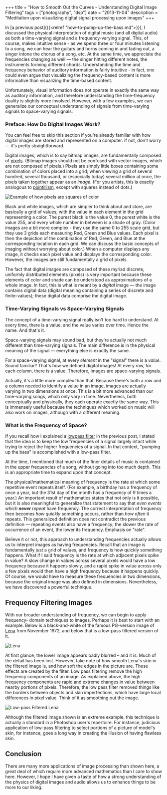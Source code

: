 +++
title = "How to Smooth Out the Curves - Understanding Digital Image Filtering"
tags = ["photography", "dsp"]
date = "2013-11-04"
description = "Meditation upon visualizing digital signal processing upon images"
+++

In [a previous post]({{<relref "how-to-pump-up-the-bass.md">}}), I discussed the physical
interpretation of digital music (and all digital audio) as both a time-varying
signal and a frequency-varying signal. This, of course, makes intuitive sense -
as we spend three or four minutes listening to a song, we can hear the guitars
and horns coming in and fading out, a singer intone the chorus of a song, etc.
At the same time, we appreciate the frequencies changing as well &mdash; the
singer hitting different notes, the instruments forming different chords.
Understanding the time and frequency behavior of auditory information is fairly
intuitive - in fact, one could even argue that visualizing the frequency-based
content is more informative than visualizing the time-based content.


Unfortunately, visual information does not operate in exactly the same way as
auditory information, and  therefore understanding the time-frequency duality is
slightly more involved. However, with a few examples, we can generalize our
conceptual understanding of signals from time-varying signals to space-varying
signals.

### Preface: How Do Digital Images Work?

You can feel free to skip this section if you're already familiar with how
digital images are stored and represented on a computer. If not, don't worry
&mdash; it's pretty straightforward.

Digital images, which is to say bitmap images, are fundamentally composed of
[pixels](http://en.wikipedia.org/wiki/Pixel). (Bitmap images should not be
confused with vector images, which are not composed of pixels.) Pixels are
simply little boxes containing some combination of colors placed into a grid;
when viewing a grid of several hundred, several thousand, or (especially today)
several million at once, the pixels taken together appear as an _image_. (For
you artists, this is exactly analogous to
[pointillism](http://en.wikipedia.org/wiki/Pointillism), except with squares
instead of dots.)

![Example of how pixels are squares of color](/img/pixels.jpg)

Black and white images, which are simpler to think about and store, are
basically a grid of values, with the value in each element in the grid
representing a color. The purest black is the value 0, the purest white is the
value 255, and every whole number in between is a shade of gray. (Color images
are a bit more complex - they use the same 0 to 255 scale grid, but they use 3
grids each measuring Red, Green and Blue values. Each pixel is then the
depiction of the combination of Red, Green, and Blue at the corresponding
location in each grid. We can discuss the basic concepts of imaging without
worrying about color.) When a computer displays any image, it checks each pixel
value and displays the corresponding color. However, the images are still
fundamentally a grid of pixels.

The fact that digital images are composed of these myriad discrete, uniformly
distributed elements (pixels) is very important because these elements of color
and shade can be understood as approximations of a whole image. In fact, this is
what is meant by a _digital_ image &mdash; the image contains digital data
(digital meaning containing a series of discrete and finite-values); these
digital data comprise the digital image.

### Time-Varying Signals vs Space-Varying Signals

The concept of a time-varying signal really isn't too hard to understand. At
every time, there is a value, and the value varies over time. Hence the name.
And that's it.

Space-varying signals may sound bad, but they're actually not much different
than time-varying signals. The main difference is in the physical meaning of the
signal &mdash; everything else is exactly the same.

For a space-varying signal, at every _element_ in the "signal" there is a
_value_. Sound familiar? That's how we defined digital images! At every row, for
each column, there is a value. Therefore, images are space-varying signals.

Actually, it's a little more complex than that. Because there's both a row and a
column needed to identify a value in an image, images are actually varying in
two dimensions at once. This is a bit more advanced than our time-varying songs,
which only vary in time. Nevertheless, both conceptually and physically, they
each operate exactly the same way. This is immensely useful because the
techniques which worked on music will also work on images, although with a
different meaning.

### What is the Frequency of Space?
If you recall how I explained a 
[lowpass filter](http://en.wikipedia.org/wiki/Low-pass_filter) 
in the previous post, I stated that the idea is to keep the low frequencies of a
signal largely intact while trying to reject the higher frequencies of a signal.
In that context, "pumping up the bass" is accomplished with a low-pass filter.

At the time, I mentioned that much of the finer details of music is contained in
the upper frequencies of a song, without going into too much depth. This is an
appropriate time to expand upon that concept.

The physical/mathematical meaning of frequency is the rate at which some
repetitive event repeats itself. (For example, a birthday has a frequency of
once a year, but the 31st day of the month has a frequency of 9 times a year.)
An important result of mathematics states that not only is it possible, but it
is also meaningful to generalize that statement to say that _even events which
**never** repeat_ have frequency. The correct interpretation of frequency then
becomes _how quickly_ something occurs, rather than _how often_ it repeats. This
generalized definition does not contradict the previous definition &mdash;
repeating events also have a frequency; the slower the rate of occurrence of an
event, the lower its  frequency. Emphasis on "rate".

Believe it or not, this approach to understanding frequencies actually allows us
to interpret images as having frequencies. Recall that an image is fundamentally
just a grid of values, and frequency is how quickly something happens. What if I
said frequency is the rate at which adjacent pixels spike in value? A slow
change in values across several pixels would have a low frequency because it
happens slowly, and a rapid spike in value across only a few pixels would then
have a high frequency because it happens quickly. Of course, we would have to
measure these frequencies in two dimensions, because the original image was also
defined in dimensions. Nevertheless, we have discovered a powerful technique.

## Frequency Filtering Images

With our broader understanding of frequency, we can begin to apply frequency-
domain techniques to images. Perhaps it is best to start with an example. Below
is a black-and-white of the famous PG-version image of
[Lena](http://en.wikipedia.org/wiki/Lena_S%C3%B6derberg)  from November 1972,
and below that is a low-pass filtered version of it.

![Lena](/img/lena.png)

At first glance, the lower image appears badly blurred &ndash; and it is. Much
of the detail has been lost. However, take note of how smooth Lena's skin in the
filtered image is, and how soft the edges in the picture are. These effects are
created by the filter. Low pass filtering remove the high frequency components
of an image. As explained above, the high frequency components are rapid and
extreme changes in value between nearby portions of pixels. Therefore, the low
pass filter removed things like the borders between objects and skin
imperfections, which have large local differences in pixel value. Think of it as
smoothing out the image.

![Low-pass Filtered Lena](/img/lpf_lena.png)

Although the filtered image shown is an extreme example, this technique is
actually a standard in a Photoshop user's repertoire. For instance, judicious
application of low-pass filtering to select portions of a picture of model's
skin, for instance, goes a long way in creating the illusion of having flawless
skin.

## Conclusion

There are many more applications of image processing than shown here, a great
deal of which require more advanced mathematics than I care to show here.
However, I hope I have given a taste of how a strong understanding of the
physics of digital images and audio allows us to enhance things to be more to
our liking.
